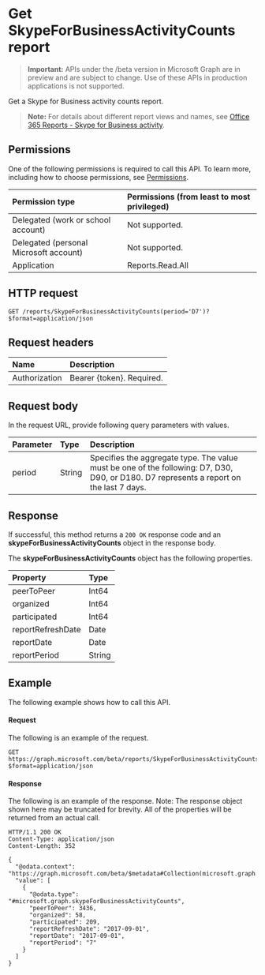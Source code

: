 # Get SkypeForBusinessActivityCounts report

> **Important:** APIs under the /beta version in Microsoft Graph are in preview and are subject to change. Use of these APIs in production applications is not supported.

Get a Skype for Business activity counts report.

> **Note:** For details about different report views and names, see [Office 365 Reports - Skype for Business activity](https://support.office.com/client/Skype-for-Business-Online-activity-8cbe2eb2-1194-4fd7-b1ee-9f9287c82424).

## Permissions

One of the following permissions is required to call this API. To learn more, including how to choose permissions, see [Permissions](../../../concepts/permissions_reference.md).

| Permission type                        | Permissions (from least to most privileged) |
| :------------------------------------- | :--------------------------------------- |
| Delegated (work or school account)     | Not supported.                           |
| Delegated (personal Microsoft account) | Not supported.                           |
| Application                            | Reports.Read.All                         |

## HTTP request

<!-- { "blockType": "ignored" } -->

```http
GET /reports/SkypeForBusinessActivityCounts(period='D7')?$format=application/json
```

## Request headers

| Name          | Description               |
| :------------ | :------------------------ |
| Authorization | Bearer {token}. Required. |

## Request body

In the request URL, provide following query parameters with values.

| Parameter | Type   | Description                              |
| :-------- | :----- | :--------------------------------------- |
| period    | String | Specifies the aggregate type. The value must be one of the following: D7, D30, D90, or D180. D7 represents a report on the last 7 days. |

## Response

If successful, this method returns a `200 OK` response code and an **skypeForBusinessActivityCounts** object in the response body.

The **skypeForBusinessActivityCounts** object has the following properties.

| Property          | Type   |
| :---------------- | :----- |
| peerToPeer        | Int64  |
| organized         | Int64  |
| participated      | Int64  |
| reportRefreshDate | Date   |
| reportDate        | Date   |
| reportPeriod      | String |

## Example

The following example shows how to call this API.

#### Request

The following is an example of the request.

```http
GET https://graph.microsoft.com/beta/reports/SkypeForBusinessActivityCounts(period='D7')?$format=application/json
```

#### Response

The following is an example of the response.
Note: The response object shown here may be truncated for brevity. All of the properties will be returned from an actual call.

```http
HTTP/1.1 200 OK
Content-Type: application/json
Content-Length: 352

{
  "@odata.context": "https://graph.microsoft.com/beta/$metadata#Collection(microsoft.graph.skypeForBusinessActivityCounts)", 
  "value": [
    {
      "@odata.type": "#microsoft.graph.skypeForBusinessActivityCounts", 
      "peerToPeer": 3436, 
      "organized": 58, 
      "participated": 209, 
      "reportRefreshDate": "2017-09-01", 
      "reportDate": "2017-09-01", 
      "reportPeriod": "7"
    }
  ]
}
```
